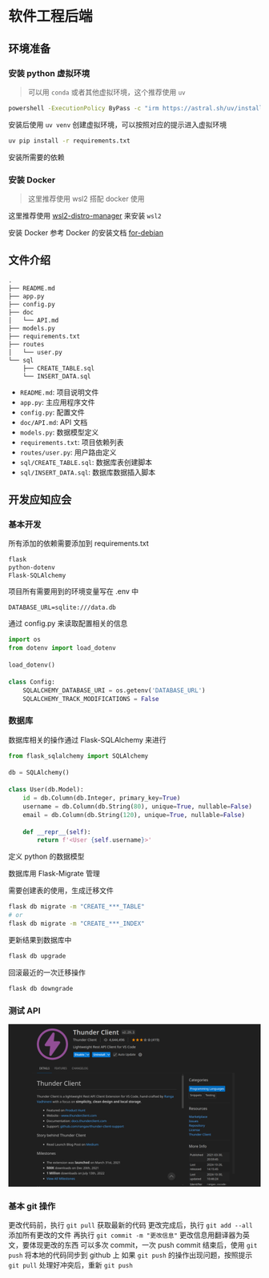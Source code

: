 # 软件工程后端

## 环境准备

### 安装 python 虚拟环境

> 可以用 `conda` 或者其他虚拟环境，这个推荐使用 `uv`

```bash
powershell -ExecutionPolicy ByPass -c "irm https://astral.sh/uv/install.ps1 | iex"
```

安装后使用 `uv venv` 创建虚拟环境，可以按照对应的提示进入虚拟环境

```bash
uv pip install -r requirements.txt
```

安装所需要的依赖

### 安装 Docker

> 这里推荐使用 wsl2 搭配 docker 使用

这里推荐使用 [wsl2-distro-manager](https://github.com/bostrot/wsl2-distro-manager) 来安装 `wsl2`

安装 Docker 参考 Docker 的安装文档 [for-debian](https://docs.docker.com/engine/install/debian/)

## 文件介绍

```text
.
├── README.md
├── app.py
├── config.py
├── doc
│   └── API.md
├── models.py
├── requirements.txt
├── routes
│   └── user.py
└── sql
    ├── CREATE_TABLE.sql
    └── INSERT_DATA.sql
```

- `README.md`: 项目说明文件
- `app.py`: 主应用程序文件
- `config.py`: 配置文件
- `doc/API.md`: API 文档
- `models.py`: 数据模型定义
- `requirements.txt`: 项目依赖列表
- `routes/user.py`: 用户路由定义
- `sql/CREATE_TABLE.sql`: 数据库表创建脚本
- `sql/INSERT_DATA.sql`: 数据库数据插入脚本

## 开发应知应会

### 基本开发

所有添加的依赖需要添加到 requirements.txt

```requirements
flask
python-dotenv
Flask-SQLAlchemy
```

项目所有需要用到的环境变量写在 .env 中

```env
DATABASE_URL=sqlite:///data.db
```

通过 config.py 来读取配置相关的信息

```python
import os
from dotenv import load_dotenv

load_dotenv()

class Config:
    SQLALCHEMY_DATABASE_URI = os.getenv('DATABASE_URL')
    SQLALCHEMY_TRACK_MODIFICATIONS = False
```

### 数据库

数据库相关的操作通过 Flask-SQLAlchemy 来进行

```python
from flask_sqlalchemy import SQLAlchemy

db = SQLAlchemy()

class User(db.Model):
    id = db.Column(db.Integer, primary_key=True)
    username = db.Column(db.String(80), unique=True, nullable=False)
    email = db.Column(db.String(120), unique=True, nullable=False)

    def __repr__(self):
        return f'<User {self.username}>'
```

定义 python 的数据模型

数据库用 Flask-Migrate 管理

需要创建表的使用，生成迁移文件

```bash
flask db migrate -m "CREATE_***_TABLE"
# or
flask db migrate -m "CREATE_***_INDEX"
```

更新结果到数据库中

```bash
flask db upgrade
```

回滚最近的一次迁移操作

```bash
flask db downgrade
```

### 测试 API

![Thunder Client](image/image.png)

### 基本 git 操作

更改代码前，执行 `git pull` 获取最新的代码
更改完成后，执行 `git add --all` 添加所有更改的文件
再执行 `git commit -m "更改信息"` 更改信息用翻译器为英文，要体现更改的东西
可以多次 commit，一次 push
commit 结束后，使用 `git push` 将本地的代码同步到 github 上
如果 `git push` 的操作出现问题，按照提示 `git pull` 处理好冲突后，重新 `git push`